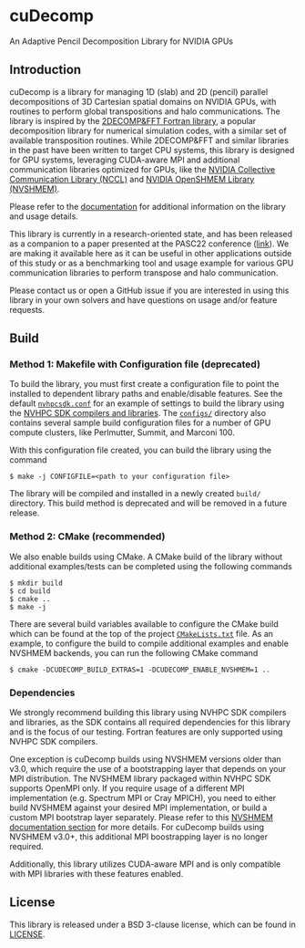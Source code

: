 # cuDecomp

An Adaptive Pencil Decomposition Library for NVIDIA GPUs

## Introduction

cuDecomp is a library for managing 1D (slab) and 2D (pencil) parallel decompositions of 3D Cartesian spatial domains on NVIDIA GPUs, with routines to perform global transpositions and halo communications. The library is inspired by the [2DECOMP&FFT Fortran library](https://github.com/xcompact3d/2decomp-fft), a popular decomposition library for numerical simulation codes, with a similar set of available transposition routines. While 2DECOMP&FFT and similar libraries in the past have been written to target CPU systems, this library is designed for GPU systems, leveraging CUDA-aware MPI and additional communication libraries optimized for GPUs, like the [NVIDIA Collective Communication Library (NCCL)](https://github.com/NVIDIA/nccl) and [NVIDIA OpenSHMEM Library (NVSHMEM)](https://developer.nvidia.com/nvshmem).

Please refer to the [documentation](https://nvidia.github.io/cuDecomp/) for additional information on the library and usage details.

This library is currently in a research-oriented state, and has been released as a companion to a paper presented at the PASC22 conference ([link](https://dl.acm.org/doi/10.1145/3539781.3539797)). We are making it available here as it can be useful in other applications outside of this study or as a benchmarking tool and usage example for various GPU communication libraries to perform transpose and halo communication.

Please contact us or open a GitHub issue if you are interested in using this library in your own solvers and have questions on usage and/or feature requests.

## Build

### Method 1: Makefile with Configuration file (deprecated)
To build the library, you must first create a configuration file to point the installed to dependent library paths and enable/disable features.
See the default [`nvhpcsdk.conf`](configs/nvhpcsdk.conf) for an example of settings to build the library using the [NVHPC SDK compilers and libraries](https://developer.nvidia.com/hpc-sdk).
The [`configs/`](configs) directory also contains several sample build configuration files for a number of GPU compute clusters, like Perlmutter, Summit, and Marconi 100.

With this configuration file created, you can build the library using the command

```shell
$ make -j CONFIGFILE=<path to your configuration file>
```

The library will be compiled and installed in a newly created `build/` directory. This build method is deprecated and will be removed in a future release.

### Method 2: CMake (recommended)
We also enable builds using CMake. A CMake build of the library without additional examples/tests can be completed using the following commands
```shell
$ mkdir build
$ cd build
$ cmake ..
$ make -j
```
There are several build variables available to configure the CMake build which can be found at the top of the project [`CMakeLists.txt`](CMakeLists.txt) file. As an example,
to configure the build to compile additional examples and enable NVSHMEM backends, you can run the following CMake command
```shell
$ cmake -DCUDECOMP_BUILD_EXTRAS=1 -DCUDECOMP_ENABLE_NVSHMEM=1 ..
```


### Dependencies
We strongly recommend building this library using NVHPC SDK compilers and libraries, as the SDK contains all required dependencies for this library and is the focus of our testing. Fortran features are only supported using NVHPC SDK compilers.

One exception is cuDecomp builds using NVSHMEM versions older than v3.0, which require the use of a bootstrapping layer that depends on your MPI distribution. The NVSHMEM library packaged within NVHPC SDK
supports OpenMPI only. If you require usage of a different MPI implementation (e.g. Spectrum MPI or Cray MPICH), you need to either build
NVSHMEM against your desired MPI implementation, or build a custom MPI bootstrap layer separately. Please refer to this [NVSHMEM documentation section](https://docs.nvidia.com/hpc-sdk/nvshmem/install-guide/index.html#use-nvshmem-mpi) for more details.
For cuDecomp builds using NVSHMEM v3.0+, this additional MPI boostrapping layer is no longer required.

Additionally, this library utilizes CUDA-aware MPI and is only compatible with MPI libraries with these features enabled.

## License
This library is released under a BSD 3-clause license, which can be found in [LICENSE](license).

